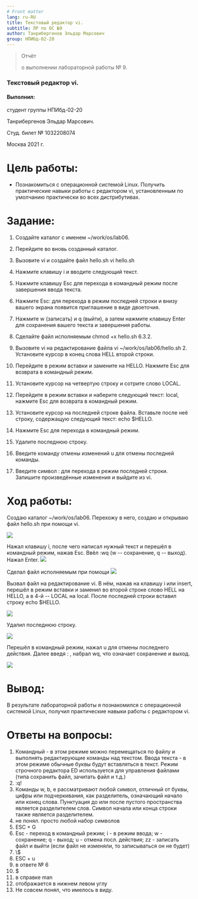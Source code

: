 ```yaml
---
# Front matter
lang: ru-RU
title: Текстовый редактор vi.
subtitle: ЛР по ОС №9
author: Танрибергенов Эльдар Марсович
group: НПИбд-02-20
---
```





> Отчёт
>
> о выполнении лабораторной работы № 9.
>

### Текстовый редактор vi.



####  Выполнил:

студент группы НПИбд-02-20

Танрибергенов Эльдар Марсович.

Студ. билет № 1032208074

Москва 2021 г.



# Цель работы:

-   Познакомиться с операционной системой Linux. Получить практические
    навыки работы с редактором vi, установленным по умолчанию
    практически во всех дистрибутивах.

# Задание:

1.  Создайте каталог с именем \~/work/os/lab06.

2.  Перейдите во вновь созданный каталог.

3.  Вызовите vi и создайте файл hello.sh vi hello.sh

4.  Нажмите клавишу i и вводите следующий текст.

5.  Нажмите клавишу Esc для перехода в командный режим после завершения
    ввода текста.

6.  Нажмите Esc: для перехода в режим последней строки и внизу вашего
    экрана появится приглашение в виде двоеточия.

7.  Нажмите w (записать) и q (выйти), а затем нажмите клавишу Enter для
    сохранения вашего текста и завершения работы.

8.  Сделайте файл исполняемым chmod +x hello.sh 6.3.2.

9.  Вызовите vi на редактирование файла vi \~/work/os/lab06/hello.sh 2.
    Установите курсор в конец слова HELL второй строки.

10. Перейдите в режим вставки и замените на HELLO. Нажмите Esc для
    возврата в командный режим.

11. Установите курсор на четвертую строку и сотрите слово LOCAL.

12. Перейдите в режим вставки и наберите следующий текст: local, нажмите
    Esc для возврата в командный режим.

13. Установите курсор на последней строке файла. Вставьте после неё
    строку, содержащую следующий текст: echo \$HELLO.

14. Нажмите Esc для перехода в командный режим.

15. Удалите последнюю строку.

16. Введите команду отмены изменений u для отмены последней команды.

17. Введите символ : для перехода в режим последней строки. Запишите
    произведённые изменения и выйдите из vi.

# Ход работы:

Создаю каталог \~/work/os/lab06. Перехожу в него, создаю и открываю файл
hello.sh при помощи vi.

![](https://github.com/emtanribergenov/OS_labs/blob/master/9/screenshots/1.png)

Нажал клавишу i, после чего написал нужный текст и перешёл в командный
режим, нажав Esc. Ввёл :wq (w -- сохранение, q -- выход). Нажал Enter.
![](https://github.com/emtanribergenov/OS_labs/blob/master/9/screenshots/2.png)

Сделал файл исполняемым при помощи
![](https://github.com/emtanribergenov/OS_labs/blob/master/9/screenshots/3.png)

Вызвал файл на редактирование vi. В нём, нажав на клавишу i или insert,
перешёл в режим вставки и заменил во второй строке слово HELL на HELLO,
а в 4-й -- LOCAL на local. После последней строки вставил строку echo
\$HELLO.

![](https://github.com/emtanribergenov/OS_labs/blob/master/9/screenshots/4.png)

Удалил последнюю
строку.

![](https://github.com/emtanribergenov/OS_labs/blob/master/9/screenshots/5.png)

Перешёл в командный режим, нажал u для отмены последнего действия. Далее
введя : , набрал wq, что означает сохранение и
выход.

![](https://github.com/emtanribergenov/OS_labs/blob/master/9/screenshots/6.png)

# Вывод:

В результате лабораторной работы я познакомился с операционной
системой Linux, получил практические навыки работы с редактором vi.



# Ответы на вопросы:

1. Командный - в этом режиме можно перемещаться по файлу и выполнять редактирующие команды над текстом.  Ввода текста - в этом режиме обычные буквы будут вставляться в текст. Режим строчного редактора ED используется для управления файлами (типа сохранить файл, зачитать файл и т.д.)
2.  :q!
3.  Команды w, b, e рассматривают любой символ, отличный от буквы, цифры или подчеркивания, как разделитель, означающий начало или конец слова. Пунктуация до или после пустого пространства является разделителем слов. Символ начала или конца строки также является разделителем. 
4. не понял. просто любой набор символов
5.  ESC + G 
6.  Esc - переход в командный режим; i - в режим ввода; w - сохранение; q - выход; u - отмена посл. действия; zz - записать файл и выйти (если файл не изменяли, то записываться он не будет)
7.  \\$
8.  ESC + u
9. в ответе № 6
10.  $
11. в справке man  
12.  отображается в нижнем левом углу
13. Не совсем понял, что имелось в виду.
